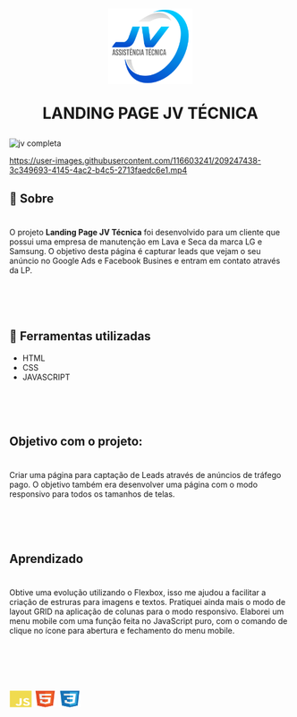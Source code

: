 
<h1 align="center">
<img src="img/logo.png" width=150px>
<p>LANDING PAGE JV TÉCNICA</p>
</h1>

![jv completa](https://user-images.githubusercontent.com/116603241/209247436-b6002273-29ee-480a-bbba-71ae7f1d8d41.png)

https://user-images.githubusercontent.com/116603241/209247438-3c349693-4145-4ac2-b4c5-2713faedc6e1.mp4


## 📘 Sobre
<h1></h1>

O projeto **Landing Page JV Técnica** foi desenvolvido para um cliente que possui uma empresa de manutenção em Lava e Seca da marca LG e Samsung. O objetivo desta página é capturar leads que vejam o seu anúncio no Google Ads e Facebook Busines e entram em contato através da LP.  <br>
<br>
<br>
<br>
<br>

## 🔨 Ferramentas utilizadas

- HTML
- CSS
- JAVASCRIPT


<br>
<br>
<br>

## Objetivo com o projeto:
<h1></h1>
<P>Criar uma página para captação de Leads através de anúncios de tráfego pago. O objetivo também era desenvolver uma página com o modo responsivo para todos os tamanhos de telas.</P>
<br>
<br>
<br>

## Aprendizado
<h1></h1>
<p>Obtive uma evolução utilizando o Flexbox, isso me ajudou a facilitar a criação de estruras para imagens e textos. Pratiquei ainda mais o modo de layout GRID na aplicação de colunas para o modo responsivo. Elaborei um menu mobile com uma função feita no JavaScript puro, com o comando de clique no ícone para abertura e fechamento do menu mobile.</p>
<br>
<br>
<br>
<br>
<div style="display: inline_block"><br>
  <img align="center" alt="Rafa-Js" height="30" width="40" src="https://raw.githubusercontent.com/devicons/devicon/master/icons/javascript/javascript-plain.svg">
  <img align="center" alt="Rafa-HTML" height="30" width="40" src="https://raw.githubusercontent.com/devicons/devicon/master/icons/html5/html5-original.svg">
  <img align="center" alt="Rafa-CSS" height="30" width="40" src="https://raw.githubusercontent.com/devicons/devicon/master/icons/css3/css3-original.svg">
  <img align="right" alt="" height="150" style="border-radius:50px;" 
</div>
